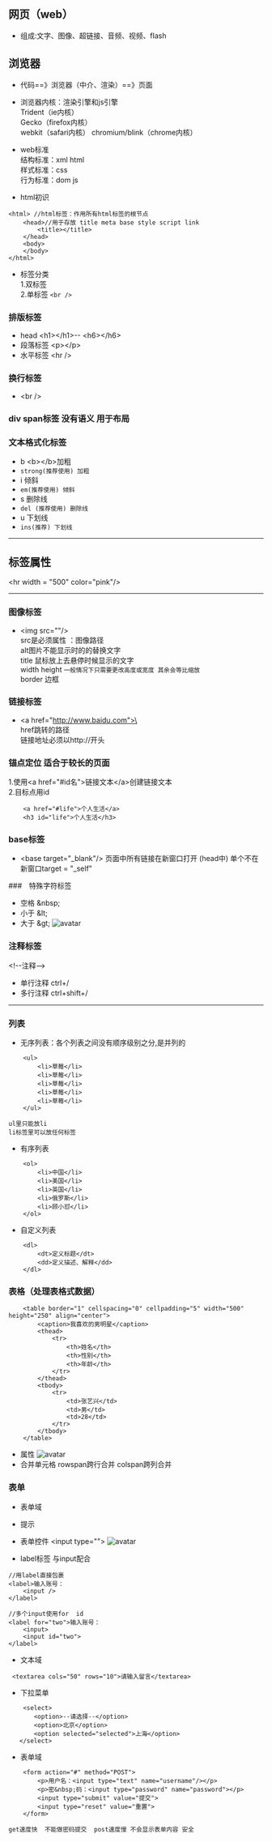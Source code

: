 ## 网页（web）
* 组成:文字、图像、超链接、音频、视频、flash

## 浏览器
* 代码==》浏览器（中介、渲染）==》页面  
* 浏览器内核：渲染引擎和js引擎   
Trident（ie内核）  
Gecko（firefox内核）  
webkit（safari内核）
chromium/blink（chrome内核）    

* web标准  
结构标准：xml html  
样式标准：css  
行为标准：dom  js  

* html初识  

```
<html> //html标签：作用所有html标签的根节点
    <head>//用于存放 title meta base style script link
        <title></title>
    </head>
    <body>
    </body>
</html>
```
*  标签分类  
1.双标签  
2.单标签  ```<br />```  

### 排版标签
* head  \<h1>\</h1>-- \<h6>\</h6>
* 段落标签 \<p>\</p>  
* 水平标签 \<hr />  

### 换行标签
* \<br />

### div span标签  没有语义 用于布局  

### 文本格式化标签  
* b \<b>\</b>加粗
* `strong(推荐使用) 加粗`
* i 倾斜
* `em(推荐使用) 倾斜`
* s 删除线
* `del (推荐使用) 删除线`
* u 下划线
* `ins(推荐) 下划线`  
***

## 标签属性
\<hr  width = "500" color="pink"/>

***
### 图像标签
* \<img src=""/>   
src是必须属性  ：图像路径  
alt图片不能显示时的的替换文字  
title 鼠标放上去悬停时候显示的文字  
width height `一般情况下只需要更改高度或宽度 其余会等比缩放`  
border 边框  

### 链接标签
* \<a href="http://www.baidu.com">\</a>  
href跳转的路径  
链接地址必须以http://开头  

### 锚点定位 适合于较长的页面  
1.使用\<a href="#id名">链接文本\</a>创建链接文本  
2.目标点用id
```
    <a href="#life">个人生活</a>
    <h3 id="life">个人生活</h3>
```

### base标签
* \<base  target="_blank"/> 页面中所有链接在新窗口打开 (head中) 单个不在新窗口target = "_self"  


###　特殊字符标签
* 空格 \&nbsp;
* 小于 \&lt;
* 大于 \&gt;
 ![avatar](./img/特殊字符.png)  


 ### 注释标签  
 \<!--注释-->
 * 单行注释  ctrl+/
 * 多行注释 ctrl+shift+/  
***

### 列表
* 无序列表：各个列表之间没有顺序级别之分,是并列的
```
    <ul>
        <li>草莓</li>
        <li>草莓</li>
        <li>草莓</li>
        <li>草莓</li>
        <li>草莓</li>
    </ul>
 ```
`ul里只能放li`  
`li标签里可以放任何标签`
* 有序列表
```
    <ol>
        <li>中国</li>
        <li>美国</li>
        <li>英国</li>
        <li>俄罗斯</li>
        <li>顾小怼</li>
    </ol>
```
* 自定义列表
```
    <dl>
        <dt>定义标题</dt>
        <dd>定义描述、解释</dd>
    </dl>
```

### 表格（处理表格式数据）
```
    <table border="1" cellspacing="0" cellpadding="5" width="500" height="250" align="center">
        <caption>我喜欢的男明星</caption>
        <thead>
            <tr>
                <th>姓名</th>
                <th>性别</th>
                <th>年龄</th>
            </tr>
        </thead>
        <tbody>
            <tr>
                <td>张艺兴</td>
                <td>男</td>
                <td>28</td>
            </tr>
        </tbody>
    </table>
```
* 属性
 ![avatar](./img/表格属性.png)  
 * 合并单元格 rowspan跨行合并 colspan跨列合并

 ### 表单
 * 表单域
 * 提示
 * 表单控件  \<input type="">
  ![avatar](./img/input.png)  
   
* label标签 与input配合
```
//用label直接包裹
<label>输入账号：
    <input />
</label>
```
```
//多个input使用for  id
<label for="two">输入账号：
    <input>
    <input id="two">
</label>
```

* 文本域
```
 <textarea cols="50" rows="10">请输入留言</textarea>
 ```
 * 下拉菜单
 ```
     <select>
        <option>--请选择--</option>
        <option>北京</option>
        <option selected="selected">上海</option>
    </select>
```

* 表单域
```
    <form action="#" method="POST">
        <p>用户名：<input type="text" name="username"/></p>
        <p>密&nbsp;码：<input type="password" name="password"></p>
        <input type="submit" value="提交">
        <input type="reset" value="重置">
    </form>
```
`get速度快  不能做密码提交  post速度慢 不会显示表单内容 安全`